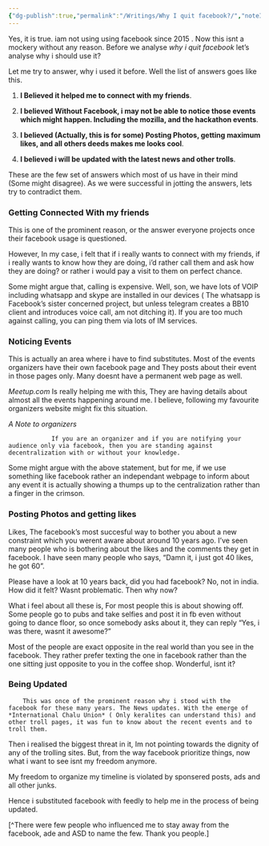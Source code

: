 ```yaml
---
{"dg-publish":true,"permalink":"/Writings/Why I quit facebook?/","noteIcon":"2","created":"2023-12-08T12:39:05.024+05:30","updated":"2023-12-08T12:40:05.907+05:30"}
---
```



Yes, it is true. iam not using using facebook since 2015 . Now this isnt a mockery without any reason. Before we analyse *why i quit facebook* let’s analyse why i should use it?

Let me try to answer, why i used it before. Well the list of answers goes like this.

1. **I Believed it helped me to connect with my friends**.


2. **I believed Without Facebook, i may not be able to notice those events which might happen. Including the mozilla, and the hackathon events**.


3. **I believed (Actually, this is for some) Posting Photos, getting maximum likes, and all others deeds makes me looks cool**.


4. **I believed i will be updated with the latest news and other trolls**.

These are the few set of answers which most of us have in their mind (Some might disagree). As we were successful in jotting the answers, lets try to contradict them.

### Getting Connected With my friends

This is one of the prominent reason, or the answer everyone projects once their facebook usage is questioned.

However, In my case, i felt that if i really wants to connect with my friends, if i really wants to know how they are doing, i’d rather call them and ask how they are doing? or rather i would pay a visit to them on perfect chance.

Some might argue that, calling is expensive. Well, son, we have lots of VOIP including whatsapp and skype are installed in our devices ( The whatsapp is Facebook’s sister concerned project, but unless telegram creates a BB10 client and introduces voice call, am not ditching it). If you are too much against calling, you can ping them via lots of IM services.

### Noticing Events

This is actually an area where i have to find substitutes. Most of the events organizers have their own facebook page and They posts about their event in those pages only. Many doesnt have a permanent web page as well.

*Meetup.com* Is really helping me with this, They are having details about almost all the events happening around me. I believe, following my favourite organizers website might fix this situation.

*A Note to organizers*
				
				If you are an organizer and if you are notifying your audience only via facebook, then you are standing against decentralization with or without your knowledge.

Some might argue with the above statement, but for me, if we use something like facebook rather an independant webpage to inform about any event it is actually showing a thumps up to the centralization rather than a finger in the crimson.

### Posting Photos and getting likes 

Likes, The facebook’s most succesful way to bother you about a new constraint which you werent aware about around 10 years ago.
I’ve seen many people who is bothering about the likes and the comments they get in facebook. I have seen many people who says, “Damn it, i just got 40 likes, he got 60”.

Please have a look at 10 years back, did you had facebook? No, not in india. How did it felt? Wasnt problematic. Then why now?

What i feel about all these is, For most people this is about showing off. Some people go to pubs and take selfies and post it in fb even without going to dance floor, so once somebody asks about it, they can reply “Yes, i was there, wasnt it awesome?”

Most of the people are exact opposite in the real world than you see in the facebook. They rather prefer texting the one in facebook rather than the one sitting just opposite to you in the coffee shop. Wonderful, isnt it?

### Being Updated

		This was once of the prominent reason why i stood with the facebook for these many years. The News updates. With the emerge of *International Chalu Union* ( Only keralites can understand this) and other troll pages, it was fun to know about the recent events and to troll them.

Then i realised the biggest threat in it, Im not pointing towards the dignity of any of the trolling sites. But, from the way facebook prioritize things, now what i want to see isnt my freedom anymore. 

My freedom to organize my timeline is violated by sponsered posts, ads and all other junks.

Hence i substituted facebook with feedly to help me in the process of being updated.

[^There were few people who influenced me to stay away from the facebook, ade and ASD to name the few. Thank you people.]